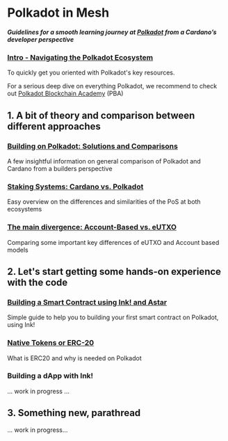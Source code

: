 # Polkadot in Mesh

**_Guidelines for a smooth learning journey at [Polkadot](https://polkadot.com/) from a Cardano’s developer perspective_**

### [Intro - Navigating the Polkadot Ecosystem](000/0001.md)

To quickly get you oriented with Polkadot's key resources.

For a serious deep dive on everything Polkadot, we recommend to check out [Polkadot Blockchain Academy](https://polkadot.academy/) (PBA)

## 1. A bit of theory and comparison between different approaches

### [Building on Polkadot: Solutions and Comparisons](100/1001.md)

A few insightful information on general comparison of Polkadot and Cardano from a builders perspective

### [Staking Systems: Cardano vs. Polkadot](100/1002.md)

Easy overview on the differences and similarities of the PoS at both ecosystems

### [The main divergence: Account-Based vs. eUTXO](100/1003.md)

Comparing some important key differences of eUTXO and Account based models

## 2. Let's start getting some hands-on experience with the code

### [Building a Smart Contract using Ink! and Astar](200/2001.md)

Simple guide to help you to building your first smart contract on Polkadot, using Ink!

### [Native Tokens or ERC-20](200/2002.md)

What is ERC20 and why is needed on Polkadot

### Building a dApp with Ink!

... work in progress ...

## 3. Something new, parathread
... work in progress...

